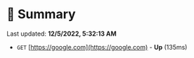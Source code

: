 # 📖 Summary
Last updated: **12/5/2022, 5:32:13 AM**

- `GET` [https://google.com](https://google.com) - **Up** (135ms)
